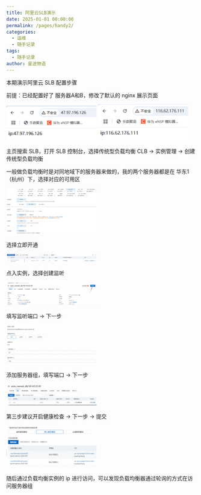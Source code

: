 ```yaml
---
title: 阿里云SLB演示
date: 2025-01-01 00:00:00
permalink: /pages/handy2/
categories:
  - 运维
  - 随手记录
tags:
  - 随手记录
author: 星途物语
---
```

本期演示阿里云 SLB 配置步骤

前提：已经配置好了 服务器A和B，修改了默认的 nginx 展示页面

 <img src="/img/1733365490-image-300x117.png" alt="image-20240813140739721" style="zoom:80%;" />

 <img src="/img/1733365471-image-300x122.png" alt="image-20240813140739721" style="zoom:80%;" />

主页搜索 SLB，打开 SLB 控制台，选择传统型负载均衡 CLB -> 实例管理 -> 创建传统型负载均衡

一般做负载均衡时是对同地域下的服务器来做的，我的两个服务器都是在 华东1（杭州）下，选择对应的可用区

 <img src="/img/1733365762-image-300x153.png" alt="image-20240813140739721" style="zoom:80%;" />

选择立即开通

 <img src="/img/1733365827-image-300x30.png" alt="image-20240813140739721" style="zoom:80%;" />

点入实例，选择创建监听

 <img src="/img/1733365908-image-300x79.png" alt="image-20240813140739721" style="zoom:80%;" />

填写监听端口 -> 下一步

 <img src="/img/1733365984-image-300x132.png" alt="image-20240813140739721" style="zoom:80%;" />

添加服务器组，填写端口 -> 下一步

 <img src="/img/1733366129-image-300x73.png" alt="image-20240813140739721" style="zoom:80%;" />

第三步建议开启健康检查 -> 下一步 -> 提交

 <img src="/img/1733366023-image-300x142.png" alt="image-20240813140739721" style="zoom:80%;" />

随后通过负载均衡实例的 ip 进行访问，可以发现负载均衡器通过轮询的方式在访问服务器组